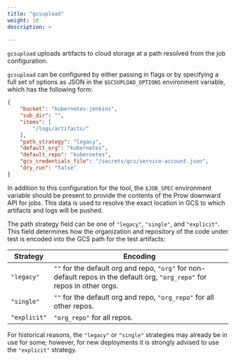 ```yaml
---
title: "gcsupload"
weight: 10
description: >
  
---
```


`gcsupload` uploads artifacts to cloud storage at a path resolved from the job configuration.

`gcsupload` can be configured by either passing in flags or by specifying a full set of options
as JSON in the `$GCSUPLOAD_OPTIONS` environment variable, which has the following form:

```json
{
    "bucket": "kubernetes-jenkins",
    "sub_dir": "",
    "items": [
        "/logs/artifacts/"
    ],
    "path_strategy": "legacy",
    "default_org": "kubernetes",
    "default_repo": "kubernetes",
    "gcs_credentials_file": "/secrets/gcs/service-account.json",
    "dry_run": "false"
}
```

In addition to this configuration for the tool, the `$JOB_SPEC` environment variable should be
present to provide the contents of the Prow downward API for jobs. This data is used to resolve
the exact location in GCS to which artifacts and logs will be pushed.

The path strategy field can be one of `"legacy"`, `"single"`, and `"explicit"`. This field
determines how the organization and repository of the code under test is encoded into the GCS path
for the test artifacts:

| Strategy     | Encoding                                                                                                                   |
| ------------ | -------------------------------------------------------------------------------------------------------------------------- |
| `"legacy"`   | `""` for the default org and repo, `"org"` for non-default repos in the default org, `"org_repo"` for repos in other orgs. |
| `"single"`   | `""` for the default org and repo, `"org_repo"` for all other repos.                                                       |
| `"explicit"` | `"org_repo"` for all repos.                                                                                                |

For historical reasons, the `"legacy"` or `"single"` strategies may already be in use for some;
however, for new deployments it is strongly advised to use the `"explicit"` strategy.
